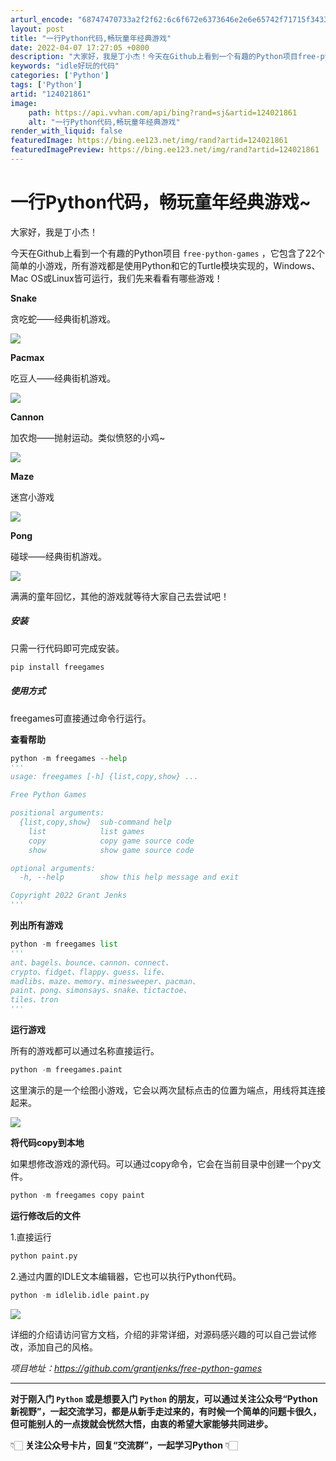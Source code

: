 ```yaml
---
arturl_encode: "68747470733a2f2f62:6c6f672e6373646e2e6e65742f71715f34333936353730382f:61727469636c652f64657461696c732f313234303231383631"
layout: post
title: "一行Python代码,畅玩童年经典游戏"
date: 2022-04-07 17:27:05 +0800
description: "大家好，我是丁小杰！今天在Github上看到一个有趣的Python项目free-python-gam"
keywords: "idle好玩的代码"
categories: ['Python']
tags: ['Python']
artid: "124021861"
image:
    path: https://api.vvhan.com/api/bing?rand=sj&artid=124021861
    alt: "一行Python代码,畅玩童年经典游戏"
render_with_liquid: false
featuredImage: https://bing.ee123.net/img/rand?artid=124021861
featuredImagePreview: https://bing.ee123.net/img/rand?artid=124021861
---
```


# 一行Python代码，畅玩童年经典游戏~

大家好，我是丁小杰！
  
  
今天在Github上看到一个有趣的Python项目
`free-python-games`
，它包含了22个简单的小游戏，所有游戏都是使用Python和它的Turtle模块实现的，Windows、Mac OS或Linux皆可运行，我们先来看看有哪些游戏！

**Snake**
  
贪吃蛇——经典街机游戏。
  
![](https://i-blog.csdnimg.cn/blog_migrate/3623b943f1cc70ddc66498d7f7afe03a.gif)

**Pacmax**
  
吃豆人——经典街机游戏。
  
![](https://i-blog.csdnimg.cn/blog_migrate/21c98f3d06b083211fe8b792fc55ace6.gif)

**Cannon**
  
加农炮——抛射运动。类似愤怒的小鸡~
  
![](https://i-blog.csdnimg.cn/blog_migrate/3a82b0dce7ae3f02adeeba698fdb3860.gif)

**Maze**
  
迷宫小游戏
  
![](https://i-blog.csdnimg.cn/blog_migrate/a2acca08757ac1bb65422a2a6b068d8f.gif)

**Pong**
  
碰球——经典街机游戏。
  
![](https://i-blog.csdnimg.cn/blog_migrate/c2afa68e6a71298447149a2a9f1f4da5.gif)

满满的童年回忆，其他的游戏就等待大家自己去尝试吧！

##### 安装

只需一行代码即可完成安装。

```python
pip install freegames

```

##### 使用方式

freegames可直接通过命令行运行。

**查看帮助**

```python
python -m freegames --help
'''
usage: freegames [-h] {list,copy,show} ...

Free Python Games

positional arguments:
  {list,copy,show}  sub-command help
    list            list games
    copy            copy game source code
    show            show game source code

optional arguments:
  -h, --help        show this help message and exit

Copyright 2022 Grant Jenks
'''

```

**列出所有游戏**

```python
python -m freegames list
'''
ant、bagels、bounce、cannon、connect、
crypto、fidget、flappy、guess、life、
madlibs、maze、memory、minesweeper、pacman、
paint、pong、simonsays、snake、tictactoe、
tiles、tron
'''

```

**运行游戏**
  
  
  
所有的游戏都可以通过名称直接运行。

```python
python -m freegames.paint

```

这里演示的是一个绘图小游戏，它会以两次鼠标点击的位置为端点，用线将其连接起来。
  
![](https://i-blog.csdnimg.cn/blog_migrate/4a7f5d2e3eb0f0859857de404f64da79.png)

**将代码copy到本地**
  
  
  
如果想修改游戏的源代码。可以通过copy命令，它会在当前目录中创建一个py文件。

```python
python -m freegames copy paint

```

**运行修改后的文件**
  
  
  
1.直接运行

```python
python paint.py

```

2.通过内置的IDLE文本编辑器，它也可以执行Python代码。

```python
python -m idlelib.idle paint.py

```

![](https://i-blog.csdnimg.cn/blog_migrate/aa5b2d7483d6adceaf920baa98ef2838.png)

详细的介绍请访问官方文档，介绍的非常详细，对源码感兴趣的可以自己尝试修改，添加自己的风格。

*项目地址：https://github.com/grantjenks/free-python-games*

---

**对于刚入门
`Python`
或是想要入门
`Python`
的朋友，可以通过关注公众号“Python新视野”，一起交流学习，都是从新手走过来的，有时候一个简单的问题卡很久，但可能别人的一点拨就会恍然大悟，由衷的希望大家能够共同进步。**

👇🏻
**关注公众号卡片，回复“交流群”，一起学习Python**
👇🏻